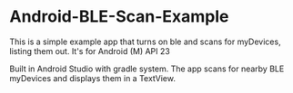 # Android-BLE-Scan-Example
This is a simple example app that turns on ble and scans for myDevices, listing them out. It's for Android (M) API 23

Built in Android Studio with gradle system. The app scans for nearby BLE myDevices and displays them in a TextView.
